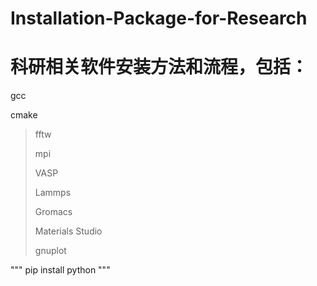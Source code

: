 # Installation-Package-for-Research
# 科研相关软件安装方法和流程，包括：
gcc

cmake
>
> fftw
>
> mpi
>
> VASP
>
> Lammps
>
> Gromacs
>
> Materials Studio
>
> gnuplot
>

"""
pip install python
"""

